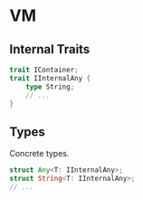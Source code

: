 # VM

## Internal Traits

```rust
trait IContainer;
trait IInternalAny {
    type String;
    // ...
}
```

## Types

Concrete types.

```rust
struct Any<T: IInternalAny>;
struct String<T: IInternalAny>;
// ...
```
